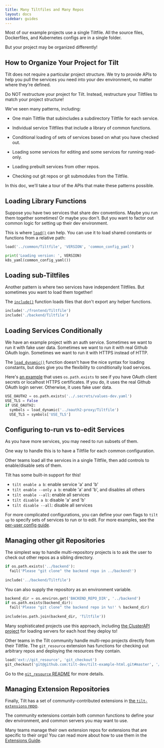 ```yaml
---
title: Many Tiltfiles and Many Repos
layout: docs
sidebar: guides
---
```


Most of our example projects use a single Tiltfile. All the source files,
Dockerfiles, and Kubernetes configs are in a single folder.

But your project may be organized differently!

## How to Organize Your Project for Tilt

Tilt does not require a particular project structure. We try to provide 
APIs to help you pull the services you need into your dev environment, no matter
where they're defined.

Do NOT restructure your project for Tilt. Instead, restructure your Tiltfiles
to match your project structure!

We've seen many patterns, including:

- One main Tiltfile that subincludes a subdirectory Tiltfile for each service.

- Individual service Tiltfiles that include a library of common functions.

- Conditional loading of sets of services based on what you have checked out.

- Loading some services for editing and some services for running read-only.

- Loading prebuilt services from other repos.

- Checking out git repos or git submodules from the Tiltfile.

In this doc, we'll take a tour of the APIs that make these patterns possible.

## Loading Library Functions

Suppose you have two services that share dev conventions. Maybe you run them
together sometimes! Or maybe you don't. But you want to factor out common logic
for setting up their dev environment.

This is where [`load()`](api.html#api.load) can help. You can use it to load
shared constants or functions from a relative path:

```python
load('../common/Tiltfile', 'VERSION', 'common_config_yaml')

print('Loading version: ', VERSION)
k8s_yaml(common_config_yaml())
```

## Loading sub-Tiltfiles

Another pattern is where two services have independent Tiltfiles. 
But sometimes you want to load them together!

The [`include()`](api.html#api.include) function loads files that don't export
any helper functions.

```python
include('./frontend/Tiltfile')
include('./backend/Tiltfile')
```

## Loading Services Conditionally

We have an example project with an auth service. Sometimes we want to run it
with fake user data.  Sometimes we want to run it with real Github OAuth
login. Sometimes we want to run it with HTTPS instead of HTTP.

The [`load_dynamic()`](api.html#api.load_dynamic) function doesn't have the nice
syntax for loading constants, but does give you the flexibility to conditionally
load services.

Here's [an
example](https://github.com/tilt-dev/ephemerator/blob/3f4c3c7d045f1f012ad70afe3907c83b5645d565/ephconfig/Tiltfile)
that uses `os.path.exists` to see if you have OAuth client secrets or localhost
HTTPS certificates. If you do, it uses the real Github OAuth login
server. Otherwise, it uses fake user data.

```python
USE_OAUTH2 = os.path.exists('../.secrets/values-dev.yaml')
USE_TLS = False
if USE_OAUTH2:
  symbols = load_dynamic('../oauth2-proxy/Tiltfile')
  USE_TLS = symbols['USE_TLS']
```

## Configuring to-run vs to-edit Services

As you have more services, you may need to run subsets of them.

One way to handle this is to have a Tiltfile for each common configuration.

Other teams load all the services in a single Tiltfile, then add controls to enable/disable
sets of them.

Tilt has some built-in support for this!

* `tilt enable a b`: enable service 'a' and 'b'
* `tilt enable --only a b`: enable 'a' and 'b', and disables all others
* `tilt enable --all`: enable all services
* `tilt disable a b`: disable 'a' and 'b'
* `tilt disable --all`: disable all services

For more complicated configurations, you can define your own flags to `tilt up`
to specify sets of services to run or to edit. For more examples, see the
[per-user config guide](tiltfile_config.html).

## Managing other git Repositories

The simplest way to handle multi-repository projects is to ask the user to check
out other repos as a sibling directory.

```python
if os.path.exists('../backend'):
  fail('Please "git clone" the backend repo in ../backend!')
  
include('../backend/Tiltfile')
```

You can also supply the repository as an environment variable.

```python
backend_dir = os.environ.get('BACKEND_REPO_DIR', '../backend')
if os.path.exists(backend_dir):
  fail('Please "git clone" the backend repo in %s!' % backend_dir)
  
include(os.path.join(backend_dir, 'Tiltfile'))
```

Many sophisticated projects use this approach, including [the ClusterAPI
project](https://cluster-api.sigs.k8s.io/developer/tilt.html) for loading
servers for each host they deploy to!

Other teams in the Tilt community handle multi-repo projects directly from their
Tiltfile. The `git_resource` extension has functions for checking out arbitrary
repos and deploying the resources they contain.

```python
load('ext://git_resource', 'git_checkout')
git_checkout('git@github.com:tilt-dev/tilt-example-html.git#master', '/path/to/local/checkout')
```

Go to the [`git_resource`
README](https://github.com/tilt-dev/tilt-extensions/tree/master/git_resource)
for more details.

## Managing Extension Repositories

Finally, Tilt has a set of community-contributed extensions in [the
`tilt-extensions` repo](https://github.com/tilt-dev/tilt-extensions).

The community extensions contain both common functions to define your dev
environment, and common servers you may want to use.

Many teams manage their own extension repos for extensions that are specific to
their orgs! You can read more about how to use them in the [Extensions
Guide](./extensions.html).
